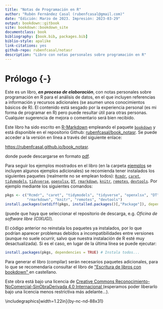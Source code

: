 ```yaml
--- 
title: "Notas de Programación en R"
author: "Rubén Fernández Casal (rubenfcasal@gmail.com)"  
date: "Edición: Marzo de 2023. Impresión: 2023-03-29"
output: bookdown::gitbook
site: bookdown::bookdown_site
documentclass: book
bibliography: [book.bib, packages.bib]
biblio-style: apalike
link-citations: yes
github-repo: rubenfcasal/notasr
description: "Libro con notas personales sobre programación en R"
---
```


# Prólogo {-}



<!-- 
Pendiente: 
- Añadir nombres a todos los chunks (para purl)
- Sección objetos, comentarios objetos básicos de R
- Capítulo RMarkdown/Informes
- Revisar libros en abierto en bibliografías
- Agradecimientos:
  Manuel Oviedo, Julián Costa
-->


Este es un libro, ***en proceso de elaboración***,  con notas personales sobre programación en R para el análisis de datos, en el que incluyen referencias a información y recursos adicionales (se asumen unos conocimientos básicos de R). 
El contenido está sesgado por la experiencia personal (es mi forma de programar en R) pero puede resultar útil para otras personas.
Cualquier sugerencia de mejora o comentario será bien recibido.

<!-- Envíame un correo si lo usas... -->

Este libro ha sido escrito en [R-Markdown](http://rmarkdown.rstudio.com) empleando el paquete [`bookdown`](https://bookdown.org/yihui/bookdown/)  y está disponible en el repositorio Github: [rubenfcasal/book_notasr](https://github.com/rubenfcasal/book_notasr). 
Se puede acceder a la versión en línea a través del siguiente enlace:

<https://rubenfcasal.github.io/book_notasr>.

donde puede descargarse en formato [pdf](https://rubenfcasal.github.io/book_notasr/Notas_R.pdf).

Para seguir los ejemplos mostrados en el libro (en la carpeta [ejemplos](https://github.com/rubenfcasal/book_notasr/tree/main/ejemplos) se incluyen algunos ejemplos adicionales) se recomienda tener instalados los siguientes paquetes (realmente no se emplean todos):
[`Rcmdr`](https://www.r-project.org), [`caret`](https://github.com/topepo/caret/), [`tidymodels`](https://tidymodels.tidymodels.org), [`tidyverse`](https://tidyverse.tidyverse.org), [`openxlsx`](https://ycphs.github.io/openxlsx/index.html), [`DT`](https://github.com/rstudio/DT), [`rmarkdown`](https://github.com/rstudio/rmarkdown), [`knitr`](https://yihui.org/knitr/), [`remotes`](https://remotes.r-lib.org), [`devtools`](https://devtools.r-lib.org/).
Por ejemplo mediante los siguientes comandos:

```r
pkgs <- c("Rcmdr", "caret", "tidymodels", "tidyverse", "openxlsx", "DT", 
          "rmarkdown", "knitr", "remotes", "devtools")
install.packages(setdiff(pkgs, installed.packages()[,"Package"]), dependencies = TRUE)
```
(puede que haya que seleccionar el repositorio de descarga, e.g. *Oficina de software libre (CIXUG)*).

El código anterior no reinstala los paquetes ya instalados, por lo que podrían aparecer problemas debidos a incompatibilidades entre versiones (aunque no suele ocurrir, salvo que nuestra instalación de R esté muy desactualizada). 
Si es el caso, en lugar de la última línea se puede ejecutar: 

```r
install.packages(pkgs, dependencies = TRUE) # Instala todos...
```

Para generar el libro (compilar) serán necesarios paquetes adicionales, 
para lo que se recomendaría consultar el libro de ["Escritura de libros con bookdown" ](https://rubenfcasal.github.io/bookdown_intro) en castellano.

Este obra está bajo una licencia de [Creative Commons Reconocimiento-NoComercial-SinObraDerivada 4.0 Internacional ](https://creativecommons.org/licenses/by-nc-nd/4.0/deed.es_ES) 
(esperamos poder liberarlo bajo una licencia menos restrictiva más adelante...).


\includegraphics[width=1.22in]{by-nc-nd-88x31} 



